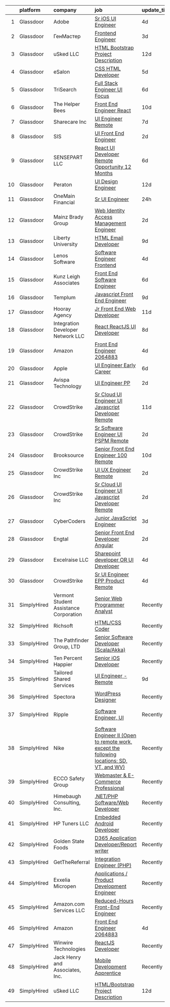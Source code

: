 

|    | platform    | company                                | job                                                                                                                                                                                                                                                                                                                                                                                                                                                                                                                                                                                                                                                                                                                                                                                                                                                                                                                                                                                                                                                                                                                                                                                                                                                                                                                                                                                                                                                                      | update_time   | location                     |
|---:|:------------|:---------------------------------------|:-------------------------------------------------------------------------------------------------------------------------------------------------------------------------------------------------------------------------------------------------------------------------------------------------------------------------------------------------------------------------------------------------------------------------------------------------------------------------------------------------------------------------------------------------------------------------------------------------------------------------------------------------------------------------------------------------------------------------------------------------------------------------------------------------------------------------------------------------------------------------------------------------------------------------------------------------------------------------------------------------------------------------------------------------------------------------------------------------------------------------------------------------------------------------------------------------------------------------------------------------------------------------------------------------------------------------------------------------------------------------------------------------------------------------------------------------------------------------|:--------------|:-----------------------------|
|  1 | Glassdoor   | Adobe                                  | [Sr  iOS UI Engineer](https://www.glassdoor.com/partner/jobListing.htm?pos=120&ao=1136043&s=58&guid=000001815bdb2e76bf509f353576145c&src=GD_JOB_AD&t=SR&vt=w&cs=1_7efe9842&cb=1655103500248&jobListingId=1007926872533&jrtk=3-0-1g5dtmbkor0bo801-1g5dtmbl4jor2800-07d2c50e997acb2a-)                                                                                                                                                                                                                                                                                                                                                                                                                                                                                                                                                                                                                                                                                                                                                                                                                                                                                                                                                                                                                                                                                                                                                                                     | 4d            | New York, NY                 |
|  2 | Glassdoor   | ГенМастер                              | [Frontend Engineer](https://www.glassdoor.com/partner/jobListing.htm?pos=129&ao=1136043&s=58&guid=000001815bdb2e76bf509f353576145c&src=GD_JOB_AD&t=SR&vt=w&cs=1_5312a4ee&cb=1655103500248&jobListingId=1007928009395&jrtk=3-0-1g5dtmbkor0bo801-1g5dtmbl4jor2800-378f4aba51417289-)                                                                                                                                                                                                                                                                                                                                                                                                                                                                                                                                                                                                                                                                                                                                                                                                                                                                                                                                                                                                                                                                                                                                                                                       | 3d            | Redwood City, CA             |
|  3 | Glassdoor   | uSked LLC                              | [HTML Bootstrap Project Description](https://www.glassdoor.com/partner/jobListing.htm?pos=122&ao=1136043&s=58&guid=000001815bdb2e76bf509f353576145c&src=GD_JOB_AD&t=SR&vt=w&ea=1&cs=1_fedcf429&cb=1655103500248&jobListingId=1007906537591&jrtk=3-0-1g5dtmbkor0bo801-1g5dtmbl4jor2800-1ea8953cf06930b9-)                                                                                                                                                                                                                                                                                                                                                                                                                                                                                                                                                                                                                                                                                                                                                                                                                                                                                                                                                                                                                                                                                                                                                                 | 12d           | Remote                       |
|  4 | Glassdoor   | eSalon                                 | [CSS   HTML Developer](https://www.glassdoor.com/partner/jobListing.htm?pos=105&ao=1110586&s=58&guid=000001815bdb2e76bf509f353576145c&src=GD_JOB_AD&t=SR&vt=w&ea=1&cs=1_b5174adf&cb=1655103500245&jobListingId=1007924725713&cpc=F41FEAB56D215062&jrtk=3-0-1g5dtmbkor0bo801-1g5dtmbl4jor2800-d78d28495f642f53--6NYlbfkN0BEZjN4yZdNxGTJSfeQLQOWG2stMqrQEYxPlXsGtCvXCbogS6p6IFYnszG3ouTNGqz6O7jpNIceYlz64cswnB0sIHM7SRDvZqn9H6CTiV_93sAbrfT2OsakmclQVsZTpbu-Yrthf8MLuwd4pYCyTtZPYjZXbP28sb7Nsrd8BES0pL2YqK_prWsJMIjUSuURZyV9NQTwOhUSk53GAi8eSDfgM2ObrgOyXgcsZk0DQKSDtaa12GSUwrsCG7QKgjQJSsnqaiZ-w4-eT3RpCtfXYrzrofuGrSZEl7vOuOqf7baXIdkHvOHctfzPnvGfslqORUZFSfqUdeHe1CAQY2bT0qJxgtX4-w4ks2Too9webXzyA_2XsmQkNfnC73hPCOPdbep225XhIGI-xx6r6y5aZTpx6tLDiOczzFPQgUNcC61p6yC28QQ9vE3NLkr4IHyfCrQaPZmr1GXlXw%3D%3D)                                                                                                                                                                                                                                                                                                                                                                                                                                                                                                                                                                                                                                                              | 5d            | Remote                       |
|  5 | Glassdoor   | TriSearch                              | [Full Stack Engineer UI Focus](https://www.glassdoor.com/partner/jobListing.htm?pos=113&ao=1110586&s=58&guid=000001815bdb2e76bf509f353576145c&src=GD_JOB_AD&t=SR&vt=w&ea=1&cs=1_d2891d41&cb=1655103500247&jobListingId=1007920946132&cpc=B101C867B3EF2D75&jrtk=3-0-1g5dtmbkor0bo801-1g5dtmbl4jor2800-08ab6f65b9edd5e1--6NYlbfkN0DJ41dufiW9-_d3VmOZHcpuez4e0Bu4X9T9KlT8_BkKDTCpIQbqk84Vut8YIlTyJcO8Cmwm7bSDlcUohn_HUGxm78kTuw6Mgcf4GibuEiEbg-v6XGgkcZU3dsQm0N1Tn5_MZ-Zgg35P18-ZIOoDr16b1NweHI1J4e-qzJckstFdHns32_8iyphje82oNka7-M5JMdpoH-YPJ-ERSP9rj5v0rGax1FiDDP6dwNNDRxO7zVrYqFeESbSWbh9MzRoRmhKzPjoVps_LRR-AAaZURK9CAdajFsngNBq86F_NP3WPlAvt6dSTcoKD6EjrBrYrmzT0D8H9rqCdLzeV4_fCO1EfcQNi5sZyqYumumk4q8wcRasnqrckQ3v-jqvqOBViy0GF7Y0tWIEkcdsr6OJ0TUbxWGfTUSlvn7zpkktpgfpjRAFydodCig6QW6yK92eCOThLIfC1o_sEsdW2vgpCcSx8OLtT1ggg4ikJMdn75VTEpB0vkOfkte8hzLKNx_yYeeXhHV0-nnfaBZVkbFm3wm1a)                                                                                                                                                                                                                                                                                                                                                                                                                                                                                                                                                                                  | 6d            | Denver, CO                   |
|  6 | Glassdoor   | The Helper Bees                        | [Front End Engineer   React](https://www.glassdoor.com/partner/jobListing.htm?pos=128&ao=1136043&s=58&guid=000001815bdb2e76bf509f353576145c&src=GD_JOB_AD&t=SR&vt=w&ea=1&cs=1_8455c0ca&cb=1655103500248&jobListingId=1007913540398&jrtk=3-0-1g5dtmbkor0bo801-1g5dtmbl4jor2800-3aedb189b12fffea-)                                                                                                                                                                                                                                                                                                                                                                                                                                                                                                                                                                                                                                                                                                                                                                                                                                                                                                                                                                                                                                                                                                                                                                         | 10d           | Remote                       |
|  7 | Glassdoor   | Sharecare Inc                          | [UI Engineer   Remote](https://www.glassdoor.com/partner/jobListing.htm?pos=103&ao=1110586&s=58&guid=000001815bdb2e76bf509f353576145c&src=GD_JOB_AD&t=SR&vt=w&ea=1&cs=1_4c50e56d&cb=1655103500244&jobListingId=1007918930576&cpc=C891152315FA1AD8&jrtk=3-0-1g5dtmbkor0bo801-1g5dtmbl4jor2800-c98b157ce42aa0a8--6NYlbfkN0CD1hBfWsBw5DM-YDGAaMep4uvZgqlruHo5sjceRFS_Kd4jXnpZREDJtd83C4OGlwS-CuIDJJLb-mhYX6y7QEEKeZAtWeGq0lJfAW6oqSwracDrRNQwh5eQpYZfIxm_SB3kvRAln0R9q1qb2WwH1GP3PDMNI3EHt7xAjMr1Secl8tuw6J6jvSC4W6OLLSX9-Ro-zh4hTYn2kHghlZCx_aAs2_3M7ZYi-DonEPSUWTOTSwiTT5j90fxq1hep0byI0AArKZ_ttmwsPHermb5o5kDH6J2eO1SdDjbxm_coG8bWQ8HATw2yzySEv1zjE1LvYbNuTpoTAdoTYmbK_f-uL-6R5iGaf_wpN27ND5VVYaj3hq__PjZOqhc_CAdPZ1mz8Arzjz52c9nAl3nb3TzIOHhDMB3nxZmjS3FVLQEfvvLRxWkqlGa8OVUgVBurzD01c_hzxzx9pGbNmvw2IjHC8Jz82KSSkQ5SXIH72MmesiXVXfk7M052bJM-dpsMtiF0FkRzIHz5P-jzHm4SUL4xmAP3_xiTK8SudYrnh6Py5NGW-lYXq53eTtSkVln8mo2oq8xrZXu_Jw-wmVNqtedOJWfEjYOS6478Nq5TA6iHRh2orBF3R3Tro1L7fEY149xbws43m2OJhitP1A%3D%3D)                                                                                                                                                                                                                                                                                                                                                                                                                                                              | 7d            | Atlanta, GA                  |
|  8 | Glassdoor   | SIS                                    | [UI Front End Engineer](https://www.glassdoor.com/partner/jobListing.htm?pos=123&ao=1136043&s=58&guid=000001815bdb2e76bf509f353576145c&src=GD_JOB_AD&t=SR&vt=w&cs=1_5f5ed21f&cb=1655103500248&jobListingId=1007932092126&jrtk=3-0-1g5dtmbkor0bo801-1g5dtmbl4jor2800-6a22ac5a03ab878d-)                                                                                                                                                                                                                                                                                                                                                                                                                                                                                                                                                                                                                                                                                                                                                                                                                                                                                                                                                                                                                                                                                                                                                                                   | 2d            | Austin, TX                   |
|  9 | Glassdoor   | SENSEPART LLC                          | [React UI Developer   Remote Opportunity   12  Months](https://www.glassdoor.com/partner/jobListing.htm?pos=124&ao=1136043&s=58&guid=000001815bdb2e76bf509f353576145c&src=GD_JOB_AD&t=SR&vt=w&ea=1&cs=1_80bf22fb&cb=1655103500248&jobListingId=1007920682186&jrtk=3-0-1g5dtmbkor0bo801-1g5dtmbl4jor2800-2f7eb0515ffb0281-)                                                                                                                                                                                                                                                                                                                                                                                                                                                                                                                                                                                                                                                                                                                                                                                                                                                                                                                                                                                                                                                                                                                                               | 6d            | Remote                       |
| 10 | Glassdoor   | Peraton                                | [UI Design Engineer](https://www.glassdoor.com/partner/jobListing.htm?pos=106&ao=1110586&s=58&guid=000001815bdb2e76bf509f353576145c&src=GD_JOB_AD&t=SR&vt=w&cs=1_f9a0098f&cb=1655103500244&jobListingId=1007908040616&cpc=1FDE87803EF93CD3&jrtk=3-0-1g5dtmbkor0bo801-1g5dtmbl4jor2800-58ef5cf6f669573b--6NYlbfkN0Cx7R8OmodZU4Ze4hnUhR0Myw3_voyDLMHXumN7ynSuTrXceT3foN28OOGtcbbQ_74VxahBkURUwvgY0T_lQpTHmbZdizHVjKpUxQ5PlxHa4G5W4py6IGwGXdeUIhYylfc0l_WqmsBf0ytiEd9rWpIkcqibTjicyOKG0by4Qwrgu4Jmg_wWVCD2nAThzrpMLi9IxcFvWbHcboLlwENQFjT70AYfDjwvuI1OxZDzkIcEEHPimGpk3Rd_8TkzUdhO3hOHNnD0UbnrsPyka-ZuELXoAP58PEXT7HcP3raRylSqCbYXcrDk-JQdyyH46xbMDxnmiBGR-SDqCPf9Pr7fAOs2OYRN77Iy0gYahI1gEbHKvq3KQPiNL7fqW_PsWxTSPvi8_gMjETJ-nqy3ENybndCov3A1OAELhi1qIbS5OCnvydg1cQiXNqnA2llJ9SDsfGODywgBBa-mVwwhI94ZZaO-vflxCnnrx43Wk6ntyHqcvUqNXBdG_9k--6IC59w6Mk3CqKsLa55PjrDk4Rc-kuz5fkJ45ZtJ2Qn3_WgQtNhAzkV5Z5npkD6DYO5iiAabdeOO-oNrFyzzEx1k4uGqJm-wH30OjC-mzrHGtZmNlH16ke2VbS8w0_AUWXC9vMzuSlzpYNSeDIeUir68v2eIyJY3Auz0OV_arWA8SCnO0cCKTZuOOzjW7LF2aCj7xLX0qWKwOLpgln6F97tafPMPCkkgMmIQI_Uw55mRBksDFxXKAfvVmGFtM6QxO7Oiwjk0KfT8a7vEiUNOMTCxsPrbzOyZx24LwzHv0YyYChQ0LGZ3fYpww4Ai0iPGph08Z5hFiPKXdkjJHLYGPOX6lVdi1lV7C3-9TqaBuwWDZjcekqGmlECLnonhJbgH0hEikIz2tZv6X_kst2mTLTKHFPwWwTXr2UBuAYRjCCqeUZM_0q14n8Y0oWrUcN-j9BDSRXZMh-Ra9uxsHzm-MCq0oRhi4j9FE08MJwZcRw9qvc-VidpIcklP2YbaubYg3sX6b3uWNnV-LyC6eeO4Xs9W3ij7vhCnj9DmL_XRKwfp54sZFG_OBBqMCqWt-W4gy4HbTiQ1Q_mfHMR79rxDA4m7C-O4kGS9) | 12d           | Chantilly, VA                |
| 11 | Glassdoor   | OneMain Financial                      | [Sr  UI Engineer](https://www.glassdoor.com/partner/jobListing.htm?pos=104&ao=1110586&s=58&guid=000001815bdb2e76bf509f353576145c&src=GD_JOB_AD&t=SR&vt=w&cs=1_04bbc3c7&cb=1655103500244&jobListingId=1007934652722&cpc=8A48E7D5890B96AC&jrtk=3-0-1g5dtmbkor0bo801-1g5dtmbl4jor2800-239a4ad87606259f--6NYlbfkN0Bjlu5n-gv5HO0Uw8oUWkLCzq7-4ueCq4bqHo-b0jTNgEo79qTxKEF1eiLEZ0uE3qfneuo-fLvPZB6hvIWGY4RLKF5Dyh6N8IFM1lxEFd90gYvz3KB2v9qCJx1Fm1Z7RELazsR6uiyk3t5AOOOgmOkC6JfACVF-fEigMkT4RHWxgnftbSb3Gu1ilaMQ6p-6LRww-2Xgft5rWa8JwgiFTYqrbsdz2RQSH5AixaDf_TbRcoJjWlDoJ65gzwjiVsfrIPMGtEEXOEfm7yN4rVygkMyvKICh48Q6-5uy_usn6T70th4WjZnpG61wmMlCfnaIRKayaUt68I7larMGlb78GKYEDKjVET80rT-xjXmRXhm-eNAN59xH1HBr_Fucg9lnChn-dcfWOnj_rAwAgq6ejSJaim0ZVWveWM_n_S8sywDiH6yT1jzCHnLmQTSyWlhgFiE%3D)                                                                                                                                                                                                                                                                                                                                                                                                                                                                                                                                                                                                                                                                                      | 24h           | Dallas, TX                   |
| 12 | Glassdoor   | Mainz Brady Group                      | [Web Identity   Access Management Engineer](https://www.glassdoor.com/partner/jobListing.htm?pos=112&ao=1110586&s=58&guid=000001815bdb2e76bf509f353576145c&src=GD_JOB_AD&t=SR&vt=w&ea=1&cs=1_78c8d004&cb=1655103500247&jobListingId=1007932178242&cpc=39A4E8CE329AB187&jrtk=3-0-1g5dtmbkor0bo801-1g5dtmbl4jor2800-bf8b8e32afca3c71--6NYlbfkN0AmBvT8mmb9xI3Fj7UxKkF4Cq8RZh4Va6i5lMeIN2RcgFU-9B8pjS8D2E5jDClYe2OaK1Zn7rdHWNJD-tA5NuIosTASd9d2ikejn1lg1TEQUZkcBeGBHq-UG8cIiq56tFq2Hq1BJkh1bJhm7n9IDiIbrzAGocrd2Msle-QKtYU8_2stzhHSIKYuM_dAYClKFXDqpMSIRK_McGypBh7Hx3IhOQ9BOeaQWdhApLTuW2tUsRHRVcREjOXu1YLHX0-px6h4pKleIlbFYH2JChJuTbIO-Q46kQ7RmXPRLrH8cbRmxublw1UfcFQS7xlGuBA6eJqFjfzeJbEZu65ZSoQdCqnl5gKMxlggqKf7lI96aATc5rvL5-wV2clFiTzUuUxXIGvSOKh6S2yHKY2Xkc1GM-YPWG_TCSad_8GcvhbnQ2eCCxWy_2xlFxSXxGV_x_TxndDnxirIxNKPRRWmcpEzhynVxYfAdIXIZR6SVl4XtIytH5hL_JxvKCPaeO7QDGJ-d67NxSWo7LBxLQ%3D%3D)                                                                                                                                                                                                                                                                                                                                                                                                                                                                                                                                                                         | 2d            | Remote                       |
| 13 | Glassdoor   | Liberty University                     | [HTML Email Developer](https://www.glassdoor.com/partner/jobListing.htm?pos=109&ao=1110586&s=58&guid=000001815bdb2e76bf509f353576145c&src=GD_JOB_AD&t=SR&vt=w&ea=1&cs=1_1d475351&cb=1655103500246&jobListingId=1007915758186&cpc=8795CF9063CD573D&jrtk=3-0-1g5dtmbkor0bo801-1g5dtmbl4jor2800-8008f5f408073523--6NYlbfkN0DJj_xBnMkxta0JkMhp2zrLnOUztiQYfsFoMajxVnxJH1F0cTi7s2M4ahEdLdWFO-BqmRaLUpbwRIZ7IJNE5Jhy2Q0vZVUdHycJeJyACt3qfLEXBtyRyPrgrnr3HxdQLYX3EwJ4XPiDxoSfjsS-rituzWuBLTDBkYgFntRSehJ6_bQZ9iUcKZ1AGEA1ZSy-_-Skv0UtS9jHowhe7e5qMmbiplY18HjAo72CgRTkenNnmc6HKbr1jGYs4aK4XPtIN6IRJMqHAItVzvRD7D9uNWdd0xOkCMkOyCWCNksdNwsSMKKXLjct2rEW_rRiiLMmhmeB9i1ADeaZsqOj8nxznKIUYSw-KVOP9NU1l8Tojzorno5lyo3uGvpIft3xx7dotuycjqubyaDNLa2spyC9SivHu-lQ_kmCjMAtqs-kxzCcTvKMsmR-rUmr4NaQkd84kt4xLT68kcrowUV614Y_g7Zc5urRGINyILRAPLYX7Pdquhc1LoZ2ljVo)                                                                                                                                                                                                                                                                                                                                                                                                                                                                                                                                                                                                                          | 9d            | Remote                       |
| 14 | Glassdoor   | Lenos Software                         | [Software Engineer  Frontend](https://www.glassdoor.com/partner/jobListing.htm?pos=127&ao=1136043&s=58&guid=000001815bdb2e76bf509f353576145c&src=GD_JOB_AD&t=SR&vt=w&cs=1_a7eaabad&cb=1655103500248&jobListingId=1007927794957&jrtk=3-0-1g5dtmbkor0bo801-1g5dtmbl4jor2800-fbc108f3d933988a-)                                                                                                                                                                                                                                                                                                                                                                                                                                                                                                                                                                                                                                                                                                                                                                                                                                                                                                                                                                                                                                                                                                                                                                             | 4d            | Remote                       |
| 15 | Glassdoor   | Kunz  Leigh   Associates               | [Front End Software Engineer](https://www.glassdoor.com/partner/jobListing.htm?pos=111&ao=1110586&s=58&guid=000001815bdb2e76bf509f353576145c&src=GD_JOB_AD&t=SR&vt=w&ea=1&cs=1_f5dd30a5&cb=1655103500247&jobListingId=1007921014497&cpc=8795CF9063CD573D&jrtk=3-0-1g5dtmbkor0bo801-1g5dtmbl4jor2800-c19d9ebccc4ef3a9--6NYlbfkN0CG0MOFnlYlPQ1Ern0f6lCNr2JCUFSORbPgdH34SplLN7hoBEtp_0PRK-IYXHBkYDzl-DaRLyzOG_Dcx-2NP1fCwXA70OatxoIGr37daSx1IyH8KM-IJ1Tc9qE9-UOtxAFamSA--GwEzXE-boS78acIxUwQg0t0owvCTC8yoxnb244s1CP_3GWOO6AlmG2u3Il9WrxSq85UJBXkYAdONeqgurXWIq95V6nhD9kZ3Db2XUW-pYYiq2jjq1UIEwUnoQXca_wTg1W01jQzvD8ETsOb0duHBzQXfYnqxLY0SvlJ6nHU1n80aYwwMXtAtneib2-VieRvIOJkY1DZ71tSZoyUS6YdWbII9g69rqiIXDzDTFwfK0AS4DQtGKRFuT3rzRaMF66kAaf_iIQqXUfjjYFc_bshTg8TwVh4ykmfokGa2WRhkJmvhmDPXRfH6wgBK-1Edk_lY_qnmgSSRsVrRlZQl3PbR79T3RmL9fswN3tUtClgYMoixZ8FUMTJ53Rbd6A%3D)                                                                                                                                                                                                                                                                                                                                                                                                                                                                                                                                                                                                     | 6d            | Remote                       |
| 16 | Glassdoor   | Templum                                | [Javascript   Front End Engineer](https://www.glassdoor.com/partner/jobListing.htm?pos=130&ao=1136043&s=58&guid=000001815bdb2e76bf509f353576145c&src=GD_JOB_AD&t=SR&vt=w&ea=1&cs=1_185cc4c0&cb=1655103500248&jobListingId=1007917212945&jrtk=3-0-1g5dtmbkor0bo801-1g5dtmbl4jor2800-61424e489ab51356-)                                                                                                                                                                                                                                                                                                                                                                                                                                                                                                                                                                                                                                                                                                                                                                                                                                                                                                                                                                                                                                                                                                                                                                    | 9d            | Remote                       |
| 17 | Glassdoor   | Hooray Agency                          | [Jr  Front End Web Developer](https://www.glassdoor.com/partner/jobListing.htm?pos=107&ao=1110586&s=58&guid=000001815bdb2e76bf509f353576145c&src=GD_JOB_AD&t=SR&vt=w&ea=1&cs=1_f9a61e4c&cb=1655103500246&jobListingId=1007911792995&cpc=AC285F3A3ECA6BB0&jrtk=3-0-1g5dtmbkor0bo801-1g5dtmbl4jor2800-dc3e25376bc7e885--6NYlbfkN0DllTjwKiJcKs3TozVl5V9kbpjIa6X_lavyuhFeb_6AFsxvTehdq9KJxIXMMACzQ0f3VQ_EN0saZS5Z4hNkJ8CEo948BSFfU09exxYV8PDYzh9qcIB7Dsr6_v2uFGrIl0kgThFGDK4UAKua1t1obNMDLPAA3BcfPHR00XSlpgZmjWTDYx4_ggnwF5ajem3iCJHkCeZQfMLrWbwZoDFIaSxJSaBD1fMkedzWarE28ovx4pwVL4snfFWGZN8d6DAQOq7FzJ87PJVAbCgJdAZ9d_CsYkxyiq9gpHCeIXaOa6x1gxn9ZiW0aUY5ISDONGdvBGz7lLwZW6y-S8ozaKceSO8Cnmi_GSHn7ipIomyYexWm9G_mz4DKud7qs7cnZfFa1yLttKylv05y2kGTk2P2YbeAfQbfmAZvzk0Gm039mbQpQ9wDTMTZLmpsCoBSidkXa-CGvZmxkwOzSjIZcqP7HL67DJm61LvrbJTYJDzMTCEv3nPEr1r1yZ39-sfr8rNR-Fo%3D)                                                                                                                                                                                                                                                                                                                                                                                                                                                                                                                                                                                                     | 11d           | Remote                       |
| 18 | Glassdoor   | Integration Developer Network LLC      | [React ReactJS UI Developer](https://www.glassdoor.com/partner/jobListing.htm?pos=125&ao=1136043&s=58&guid=000001815bdb2e76bf509f353576145c&src=GD_JOB_AD&t=SR&vt=w&ea=1&cs=1_2a51568b&cb=1655103500248&jobListingId=1007917755333&jrtk=3-0-1g5dtmbkor0bo801-1g5dtmbl4jor2800-edb548e4c2a8a4e7-)                                                                                                                                                                                                                                                                                                                                                                                                                                                                                                                                                                                                                                                                                                                                                                                                                                                                                                                                                                                                                                                                                                                                                                         | 8d            | Remote                       |
| 19 | Glassdoor   | Amazon                                 | [Front End Engineer 2064883](https://www.glassdoor.com/partner/jobListing.htm?pos=121&ao=1136043&s=58&guid=000001815bdb2e76bf509f353576145c&src=GD_JOB_AD&t=SR&vt=w&ea=1&cs=1_ac087dc0&cb=1655103500248&jobListingId=1007926537052&jrtk=3-0-1g5dtmbkor0bo801-1g5dtmbl4jor2800-a724fc7d17b6c97e-)                                                                                                                                                                                                                                                                                                                                                                                                                                                                                                                                                                                                                                                                                                                                                                                                                                                                                                                                                                                                                                                                                                                                                                         | 4d            | Remote                       |
| 20 | Glassdoor   | Apple                                  | [UI Engineer  Early Career ](https://www.glassdoor.com/partner/jobListing.htm?pos=102&ao=1110586&s=58&guid=000001815bdb2e76bf509f353576145c&src=GD_JOB_AD&t=SR&vt=w&cs=1_f551f941&cb=1655103500243&jobListingId=1007920183732&cpc=8795CF9063CD573D&jrtk=3-0-1g5dtmbkor0bo801-1g5dtmbl4jor2800-f05fad4a5c8a0a6b--6NYlbfkN0BvKrLyj5gPmtZO9T8euul8TCxuuKNOtzRJOomxnwSEodTz2Bc-sPZlADHp0xxmf8VEua5gx5degP5IAWOqCS2GOZGXDVL7LW2CpD1-C6eJ77pVFZbsmCAiDkWa_KsABkg_oeyg1QkserPgsrGgtWZOl8a0GPi-tfPYBEl-35SCtE2aLR_bWjXahtm8oI6S7p9wEzyZXi6y-JVbrY4BTrRYggn6ug6lzIje3NHtEDAsltMAx8aUbpuqzhUUy4-IANoF1eUle4jPP2KNoNcl2lRd77ApVLu_3sKIrUk8a97coanLMJc6FCz2jLt6bUMuJRjg4KMHiD17mUzLwssb7uUm-JDfCVnjGCRc0V8LBx0721n5c0piGnviiFmZgSsKX3IZnoUx-mh9xeT9-DK5fTk0r2U6cTQgHfeFDHXzh2rofmN2TdDC6XIzRzfF0f7yTwZY_sXF1b_OGf59HKCRk8uo1DjtR9Je9os-ySzCwLJMa8WRVDkddUrx_9yB74iBT86sZBdh-JFP-3xVzPk-0ZJLt5AY8n1LCMuURwRzBNC_eae3fN2QutkSNBUJfe0cO6aBwcPMTEduivCXmnmVs79MnKGD4jRaOzUDAZ13mvkqb1aXLcewhpUUBgbbRqHk_vFK7fg-7qwrSqU5_9TDvIA1eJQnB6Yj7xbhtZPMW3oBTJiXK8PRtm3NW6TDX4CWbe_5eyi6KXibbzD5SkXg_gFqPrfHIFFJlSyKJWtZkYq9Pheu55OZjhqG5jhOJYbScAnNBVMKLMbTYv_tfnwJZ3NwXbFnqKDtTSz2M2-6qMypIojjYaVkI88hNwl-57EPNzti-xvGeCjNxnoTKORF-KQlUkDTMyohe4GdRB0Zp81yDi1l-CRRahhahWEEqFNU6XMuux6yYFnB64A-CDaLDXcbAFr80wp_lr-CT0Mi4gkqQjCU9ap1C2aPB5BZzuGibHWMo823i9o3tw%3D%3D)                                                                                                                             | 6d            | Austin, TX                   |
| 21 | Glassdoor   | Avispa Technology                      | [UI Engineer  PP](https://www.glassdoor.com/partner/jobListing.htm?pos=101&ao=1110586&s=58&guid=000001815bdb2e76bf509f353576145c&src=GD_JOB_AD&t=SR&vt=w&ea=1&cs=1_40d7860d&cb=1655103500244&jobListingId=1007932631574&cpc=8B69257BFB62E45C&jrtk=3-0-1g5dtmbkor0bo801-1g5dtmbl4jor2800-5ad7c47ded807920--6NYlbfkN0Dj2d0qKPEJP0fpBViK7V-TZwXvjpwqshPgAnSSx4qW-KrhPkyDM9HZpLSjbx7r2sg-xlWNeDVdDCvSjKRcXx8-kxYUsUcT36g2zbQnPQQqXIxXoCGuuHE0P0L5UkWfyItA2fJ3wYTeMeAKE4UYMUC6JWAyia59DBcYVmxZd-Q6klcAD0Toz9M3gJ5Lmfzv_RYVhNVgz9adT8W3opyK8WcdGtvxG7GdnjZlHps8y5EbQsDjdT5F7VbUr3qyy18CUKyp5dAT_ggBqWJS4ac2_kyTMXcl9RyQpcU8m36BTOe2A9KVtj0Gb-nUDhJzd46AE8I4qQ52T5SY3RdMspfssHZsVLEThg3KKQROmAkitnsPgO1Hz099V9XOoRv7FAlBWI8OH9E03rAKpmCYtVHRODNI3ExQ0ncLEc7EtC1G3HMYmzC5BTrONUeYTwYib81k-XJYiIkI70atpN503BAINWO2BfGCWVwzyHE%3D)                                                                                                                                                                                                                                                                                                                                                                                                                                                                                                                                                                                                                                                 | 2d            | Sunnyvale, CA                |
| 22 | Glassdoor   | CrowdStrike                            | [Sr  Cloud  UI  Engineer   UI Javascript Developer  Remote ](https://www.glassdoor.com/partner/jobListing.htm?pos=119&ao=1136043&s=58&guid=000001815bdb2e76bf509f353576145c&src=GD_JOB_AD&t=SR&vt=w&cs=1_8eb227ce&cb=1655103500248&jobListingId=1007910806263&jrtk=3-0-1g5dtmbkor0bo801-1g5dtmbl4jor2800-5c8e25ff511f37f2-)                                                                                                                                                                                                                                                                                                                                                                                                                                                                                                                                                                                                                                                                                                                                                                                                                                                                                                                                                                                                                                                                                                                                              | 11d           | Remote                       |
| 23 | Glassdoor   | CrowdStrike                            | [Sr  Software Engineer UI   PSPM  Remote ](https://www.glassdoor.com/partner/jobListing.htm?pos=118&ao=1136043&s=58&guid=000001815bdb2e76bf509f353576145c&src=GD_JOB_AD&t=SR&vt=w&cs=1_931793f3&cb=1655103500248&jobListingId=1007931259817&jrtk=3-0-1g5dtmbkor0bo801-1g5dtmbl4jor2800-9556604809c6e134-)                                                                                                                                                                                                                                                                                                                                                                                                                                                                                                                                                                                                                                                                                                                                                                                                                                                                                                                                                                                                                                                                                                                                                                | 2d            | Remote                       |
| 24 | Glassdoor   | Brooksource                            | [Senior Front End Engineer   100  Remote](https://www.glassdoor.com/partner/jobListing.htm?pos=114&ao=1110586&s=58&guid=000001815bdb2e76bf509f353576145c&src=GD_JOB_AD&t=SR&vt=w&ea=1&cs=1_cec4170a&cb=1655103500248&jobListingId=1007914319768&cpc=1160948BCBA38B5B&jrtk=3-0-1g5dtmbkor0bo801-1g5dtmbl4jor2800-50b916ab330e7d87--6NYlbfkN0BhNN3PPgKPbTMZB0Y0J5JTZS3FnMM-ugqbblX4_m-srDJielPNCs_lvQXXEB0CV7N_8dtgsTLFHg7wSeyKtdDj0dJ0nf4e3ORb9hWFzDK4-hE0CQOLwVgBqBghsvEt73xk0bAEsCswHU0E4Y5ZSsdszkLCchol20ve18SWpkRYG0T7iKg_gDdfE0OncHW7-otit3KSIx94yCmOXsjsldX068C7GftdERjmNFPtVgTZWwStpKgm3DrfOpga3wl266Rz3e5NGVrRHCmy1RLBoEr0VC6BPAUG1kPsi2xEW5iDyHxT24uORaVwG3cz6t-F-giK46qP3WjzS4Ns5saP7zuh2DxY6BHMuNIEYj8_QtqaHUGlVT_TlAuRm2VkmFPfBPPcH9CN8gBBryIqQidUzauvlaBbQxXxbpHP0vf_E2yPWkr2J_lfC4l-ySgN2LRPRXzt84ifZnocBxOz3-GPpDozazoQ3BcwHdNWDn-uk-VgOl1GX9EPNGD3Y2kf-bUDnOz9zVB0xx35XfgvLeJ_IB5TKZQEt1cG5Ew%3D)                                                                                                                                                                                                                                                                                                                                                                                                                                                                                                                                                         | 10d           | Remote                       |
| 25 | Glassdoor   | CrowdStrike  Inc                       | [UI UX Engineer  Remote ](https://www.glassdoor.com/partner/jobListing.htm?pos=108&ao=1110586&s=58&guid=000001815bdb2e76bf509f353576145c&src=GD_JOB_AD&t=SR&vt=w&cs=1_61f09c41&cb=1655103500245&jobListingId=1007932061585&cpc=AC285F3A3ECA6BB0&jrtk=3-0-1g5dtmbkor0bo801-1g5dtmbl4jor2800-646ec77118f4a79a--6NYlbfkN0Cu2CVlb3GO4Nf7aS8SXsFwjpUbSKkwsJRaJhRnAEdqU_yv6e0u-cLacwZ2HNe9plae7UShi4WyamzqofFmXUTovqPfFg45sTJp7TkQeYsSoWMLFIPWtz4PSuIJiLrh82kdzGcbo5jVOjcm6ISjbzlQPPriZ1RWVwebUfsMDniejxJKj_Te03YAmpVRvEx-Na8MqJK5AeTcqMc2u6h0xXF9lbws1zxsoo3-fnCUM2ZChOGUWnZ49zF_ft3ay-LF6yOKHmu6SjfMgTu-QovUGW24mxUTyzE4_gouTg7OTK8QoSoQiScn49jQNGP2nsqVPPM9zQlWp8S3XyHVJCfp9Lbh56iZCEw5td55ROotKjiAMo_AStxCoHQ6kznIf7oe6XL9rfQ_ParSXwlFRCky7R22jTdSxgGjHvJ94vQtyRVryYndCCc5shUsgHPEUf_PAbJm3CgbNS-x1j97N8s1YZjH3H0ck1wH2vwJ8izSk2W_CNx0uDMaBOVwrPVNDfTEBEOLnKxLGkINSJrxBzdJPMj50EMvwt4Jxd248jvHXMj9J9b0V1ZCi3FaG1MXkkdJD85lHhDAlY6DUX5hc5NqCIgc1gqhS-aiUurF8wQOZPTV_OSwfiX8nBE5oKws8RE1ZhCIcngl6_yhFmabC_7aGehBrqjNXr1fop6N8bIYLAolGexmwU13DRvNJM1dovkdEsqggE2nF5Q4f-rlDc5LXH2dCszazsJsTpeZboopcBfN3be7cUM1cftgRas0aDGkkhWzZAkPcJP3d9OGV8CCFMXU)                                                                                                                                                                                                                                                                                                                            | 2d            | New York, NY                 |
| 26 | Glassdoor   | CrowdStrike  Inc                       | [Sr  Cloud  UI  Engineer   UI Javascript Developer  Remote ](https://www.glassdoor.com/partner/jobListing.htm?pos=110&ao=1110586&s=58&guid=000001815bdb2e76bf509f353576145c&src=GD_JOB_AD&t=SR&vt=w&cs=1_52b3d85e&cb=1655103500246&jobListingId=1007932061734&cpc=F41FEAB56D215062&jrtk=3-0-1g5dtmbkor0bo801-1g5dtmbl4jor2800-d9f59cf446b0da39--6NYlbfkN0Cu2CVlb3GO4Nf7aS8SXsFwjpUbSKkwsJRaJhRnAEdqU_yv6e0u-cLacwZ2HNe9plae7UShi4Wyapi-GCg1s9XOUyfaQ9NwbZYXj2KwLZLtfgZVpMKO0aS3Sp7CbtEGjAMD0Zqa4RGPvSg3tS0apUNVe4Kx_mB0L0vInLow4RpNCtPVjGnGKrwMkH1IqN0FYdwHPH_718-Sx3Bnc9Hna4bvuPL0uJueOEyd4_7y1KL0-yrR7L8J5m0f5VbB2vFtrGTInWreZPZgb36Rx9pDAoOOECIQKVfkcQ9fNMfV21-xjQT_v-6H0lbyqb7lSBmr8ZCNBgia6pH5-YK0KCAp-RJNLRLFNNUooMFvkrAj7-A2ydd1SQM7zREz2e6IxBtBVNCciO6vvLsvHmNLFK5ux2t8gCZ-8DZDZwInpN63EQLzm8SJ9l6bwMEvi-WqhpFTTLDYR8R2D763hRzxwir9q8KCmUsWn-D6MohlGGJs0c8DFCC-1Cbm-aZFefz8TkcNUhGUof3Jy6315lHlAK7rW0_BnboCOWjIJLioX2axXhUBEsyDawqEAcGtAdDXMvB3RJg79t7ApEubHxlktSzwL65LMcyTzXGEim816pNXWhDV4nujY8pGJjNMZ-c3VZuhQdea8QSMUbiWbo0TORLieG9aPttvtc3tUdjKy_EoMI_RPCdsc84rZ1uzA6Lk_YjqrAtMfG4Tj-rGF9pmOv87Hsvkyd_KbT-M4OOZrmPsx7Se3Ghv9YK4qOwgM3v0yIJjMs3KHvTV1jzCv3bjUMf7KNdH)                                                                                                                                                                                                                                                                                         | 2d            | New York, NY                 |
| 27 | Glassdoor   | CyberCoders                            | [Junior JavaScript Engineer](https://www.glassdoor.com/partner/jobListing.htm?pos=115&ao=1110586&s=58&guid=000001815bdb2e76bf509f353576145c&src=GD_JOB_AD&t=SR&vt=w&ea=1&cs=1_632d94d6&cb=1655103500248&jobListingId=1007930099704&cpc=FA84DF7EA1EC2398&jrtk=3-0-1g5dtmbkor0bo801-1g5dtmbl4jor2800-393df132d4e2ec9d--6NYlbfkN0CpFJQzrgRR8WqXWK1qKKEqALWJw739KlKqr2H-MSI4eoBlI4EFrmor2FYZMP3muM1OKcFliLyIeg_jY5FHM1sHhMI77pMX1Vrk6RJRSH3PLidCkWdMqJiuEQYdRlduLm4AWmT4LOCtFehdCvS-aHHoI7KnIvpBHIdK4Sz1sO8k00G7D2sU-C80O2XcduC_0zgEbY9_MOOnh7OGX3gZcfw8JV-7EbPRO6CbbV0VHvLga0ytSuj-X3SAE6_wb1aJyt82hWSGdwayJPgUAmj4911ZTKujCyeDJ5H8NZhRegT75ISnLiWuAargxf8go6heq7nAebeI6KCi5vyWzvOprju5u4iWTTMfA-EcoSgrjJLwiidSZ3eskA08F263f6Op8dEtRiGlKgtquGIGsxw3NpDw0y28sSIOgw2TJxbLQaJo3tM9HzBWAwpIa_GnsYkFCywHDBsFxpJMi5V7D8iH5N7y8T_FsrnWG510xL-kIoJfozC0sxnfX3-JtH4PTvB82S5nmpOXKySE2iyaHKaAFu5JjXzu9KSlf4SDxkVlyjJ56vCXch_Drj7oguJ2-45htnk0j68UFb3bkNtmg5hyzCmxwNCaame2OGAigBcaJpW7ODHceocCYpptC6v42DeCkV8JNV7D7ksVQbyr-2zljvN8a2hqZpKZZxtNG3SSGYEnjViD9H3l_niL9KmYl9gMBUsVHiEUsTPoEAReQBrE4J2Ojug55X0ULterOpdfGWxSdIcg_rTYtkPtmZ1tw75STwbJkfOCS09jG-05v9QyiYJ0oxwgWCEECqvBp9Xyp3Bg9LgKPtsXUK4iKguUUUirdnfZ_q0--JZ5dEraFvMBw_f5Agk8ZFsgVpeoeaDg7DTVHMtgsVLpN31odPGqBOsteDMC3kF7l81oW3zhwNCfHE6V9NHrirmSxeeEJbKFoa1LczqUjyJTNCdkXFwrKqL1UtFLo6PYEtpJkHoX7rOd60QaOtGhhItrbU4%3D)                                                                                                      | 3d            | Fremont, CA                  |
| 28 | Glassdoor   | Engtal                                 | [Senior Front End Developer  Angular ](https://www.glassdoor.com/partner/jobListing.htm?pos=116&ao=1110586&s=58&guid=000001815bdb2e76bf509f353576145c&src=GD_JOB_AD&t=SR&vt=w&ea=1&cs=1_f45da483&cb=1655103500248&jobListingId=1007931575149&cpc=8795CF9063CD573D&jrtk=3-0-1g5dtmbkor0bo801-1g5dtmbl4jor2800-baa0e3a3e66f2284--6NYlbfkN0B7Z8t6fEMDh_BTkcJVPNJicKvZQEBTy5HSwyHa20ewqmyfWNXjNsfvmtdqiCQm-EzOX3jIEDHryQNNFjn0HnOsw6JmhxSbj0UNE70SOxdTYbp3oOq54POmSplPYEEk8SQ72J9M9CKT1ir_cD06Waip4-P5V0w40U0d7Av--GFvt81p6Fb5DOhTHjOfXV2Yz7IXV7LhyDCB_ubLJw9SQZ26KMIT4lTUXLfTk9TyDhJTWF0MA64OJKPOUg43hEKewIyi0nZTWZVcl6FP6CmGtCqStOJbe4Slq-iRsFopMNBHq7BDwkUkB8_e7rh5wmiyxGqiwm8mVbZe9YrQEwvSW9zeYTxh8TI50X4RW5AgCIMLIl9xqSvoxslgM-Wj1-9aVLu4HV_u37wETkrPLzGyOuGhKQGnPoumMgI-7MtXiZNrwvTP6bVhgbuoYjoxrO87rsdEOK9csiYlliCPhELF3JFKvMLGl57syDLlCiLKzqy-7kdnq5xdAqnHmqN0PKLkZjrjuo_fBoQHAQ%3D%3D)                                                                                                                                                                                                                                                                                                                                                                                                                                                                                                                                                                              | 2d            | Remote                       |
| 29 | Glassdoor   | Excelraise  LLC                        | [Sharepoint developer OR UI Developer](https://www.glassdoor.com/partner/jobListing.htm?pos=126&ao=1136043&s=58&guid=000001815bdb2e76bf509f353576145c&src=GD_JOB_AD&t=SR&vt=w&cs=1_c255ad9d&cb=1655103500248&jobListingId=1007926605792&jrtk=3-0-1g5dtmbkor0bo801-1g5dtmbl4jor2800-2fd77c78670284fa-)                                                                                                                                                                                                                                                                                                                                                                                                                                                                                                                                                                                                                                                                                                                                                                                                                                                                                                                                                                                                                                                                                                                                                                    | 4d            | Raleigh, NC                  |
| 30 | Glassdoor   | CrowdStrike                            | [Sr  UI Engineer  EPP Product  Remote ](https://www.glassdoor.com/partner/jobListing.htm?pos=117&ao=1136043&s=58&guid=000001815bdb2e76bf509f353576145c&src=GD_JOB_AD&t=SR&vt=w&cs=1_7f425491&cb=1655103500248&jobListingId=1007925767478&jrtk=3-0-1g5dtmbkor0bo801-1g5dtmbl4jor2800-8257d833dccdc39d-)                                                                                                                                                                                                                                                                                                                                                                                                                                                                                                                                                                                                                                                                                                                                                                                                                                                                                                                                                                                                                                                                                                                                                                   | 4d            | Remote                       |
| 31 | SimplyHired | Vermont Student Assistance Corporation | [Senior Web Programmer Analyst](https://www.simplyhired.com/job/H09J7-AtN548ytTln5TaZRS8aPRiVhRyHgfaT5-Yq68w5IfiIo3cVw?q=ui+engineer)                                                                                                                                                                                                                                                                                                                                                                                                                                                                                                                                                                                                                                                                                                                                                                                                                                                                                                                                                                                                                                                                                                                                                                                                                                                                                                                                    | Recently      | Burlington, VT               |
| 32 | SimplyHired | Richsoft                               | [HTML/CSS Coder](https://www.simplyhired.com/job/KHE7GFVDOn70i1aFlW3JGpGU92Hsdfgfjh0o5PF5qB59BvaRWaoBWw?q=ui+engineer)                                                                                                                                                                                                                                                                                                                                                                                                                                                                                                                                                                                                                                                                                                                                                                                                                                                                                                                                                                                                                                                                                                                                                                                                                                                                                                                                                   | Recently      | Muskegon, MI                 |
| 33 | SimplyHired | The Pathfinder Group, LTD              | [Senior Software Developer (Scala/Akka)](https://www.simplyhired.com/job/O0wUcRF08EHGZaw3Bnf_YFnXDco0QL-U-FiARi5coTVmBysMN2DDqg?q=ui+engineer)                                                                                                                                                                                                                                                                                                                                                                                                                                                                                                                                                                                                                                                                                                                                                                                                                                                                                                                                                                                                                                                                                                                                                                                                                                                                                                                           | Recently      | Remote                       |
| 34 | SimplyHired | Ten Percent Happier                    | [Senior iOS Developer](https://www.simplyhired.com/job/F175Q6sEOolJ6UOpeNZV3-XYekqXbrwWObs5o1ialYcMGg4RWqoxEg?q=ui+engineer)                                                                                                                                                                                                                                                                                                                                                                                                                                                                                                                                                                                                                                                                                                                                                                                                                                                                                                                                                                                                                                                                                                                                                                                                                                                                                                                                             | Recently      | Boston, MA                   |
| 35 | SimplyHired | Tailored Shared Services               | [UI Engineer - Remote](https://www.simplyhired.com/job/kb8EyuARx01QsZZ88b2cm3jZ3LoNCxBEgQQeozGUlxAGx6cmo3AiSQ?q=ui+engineer)                                                                                                                                                                                                                                                                                                                                                                                                                                                                                                                                                                                                                                                                                                                                                                                                                                                                                                                                                                                                                                                                                                                                                                                                                                                                                                                                             | 9d            | Remote +1 location           |
| 36 | SimplyHired | Spectora                               | [WordPress Designer](https://www.simplyhired.com/job/0rsCnI8MdAtU_wZtrOQW2dzaB1mXWIPMQa6Onk2NolFDOXIcN32wSA?q=ui+engineer)                                                                                                                                                                                                                                                                                                                                                                                                                                                                                                                                                                                                                                                                                                                                                                                                                                                                                                                                                                                                                                                                                                                                                                                                                                                                                                                                               | Recently      | Remote                       |
| 37 | SimplyHired | Ripple                                 | [Software Engineer, UI](https://www.simplyhired.com/job/T19AIhLqkWphSnWOKHnv6pTUnE-AzeYNK8PlmhepQsyhK_8iJRd31w?q=ui+engineer)                                                                                                                                                                                                                                                                                                                                                                                                                                                                                                                                                                                                                                                                                                                                                                                                                                                                                                                                                                                                                                                                                                                                                                                                                                                                                                                                            | Recently      | San Francisco, CA            |
| 38 | SimplyHired | Nike                                   | [Software Engineer II (Open to remote work, except the following locations: SD, VT, and WV)](https://www.simplyhired.com/job/_ltKoo38LFcEcBhgXGJbh0a3GhuKo1HvDahasT5eotxC7VWSnAoBcQ?q=ui+engineer)                                                                                                                                                                                                                                                                                                                                                                                                                                                                                                                                                                                                                                                                                                                                                                                                                                                                                                                                                                                                                                                                                                                                                                                                                                                                       | Recently      | San Francisco, CA            |
| 39 | SimplyHired | ECCO Safety Group                      | [Webmaster & E-Commerce Professional](https://www.simplyhired.com/job/Eis_eQzujD-0VqGd4cWH7_Zog5RuoP6kJescPkierQ7_taP_BL8ylw?q=ui+engineer)                                                                                                                                                                                                                                                                                                                                                                                                                                                                                                                                                                                                                                                                                                                                                                                                                                                                                                                                                                                                                                                                                                                                                                                                                                                                                                                              | Recently      | Boise, ID                    |
| 40 | SimplyHired | Himebaugh Consulting, Inc.             | [.NET/PHP Software/Web Developer](https://www.simplyhired.com/job/WPieCccT2Cjq1_jE7Efa86pSb8j5_1sylIH8njiz5lo2R7pJ85OurQ?q=ui+engineer)                                                                                                                                                                                                                                                                                                                                                                                                                                                                                                                                                                                                                                                                                                                                                                                                                                                                                                                                                                                                                                                                                                                                                                                                                                                                                                                                  | Recently      | Canton, OH                   |
| 41 | SimplyHired | HP Tuners LLC                          | [Embedded Android Developer](https://www.simplyhired.com/job/wzyHU-ZqAtjAGba0qIvY982IQIXVnJ-W1RhjVuhT1CiYPXcG6IXnjw?q=ui+engineer)                                                                                                                                                                                                                                                                                                                                                                                                                                                                                                                                                                                                                                                                                                                                                                                                                                                                                                                                                                                                                                                                                                                                                                                                                                                                                                                                       | Recently      | Buffalo Grove, IL            |
| 42 | SimplyHired | Golden State Foods                     | [D365 Application Developer/Report writer](https://www.simplyhired.com/job/mTgn9Ifokwq-uRHpf2d4AjGk2C3OnR8YUbH8IH9Gi4u20_spN5vVSQ?q=ui+engineer)                                                                                                                                                                                                                                                                                                                                                                                                                                                                                                                                                                                                                                                                                                                                                                                                                                                                                                                                                                                                                                                                                                                                                                                                                                                                                                                         | Recently      | Irvine, CA                   |
| 43 | SimplyHired | GetTheReferral                         | [Integration Engineer (PHP)](https://www.simplyhired.com/job/tKjRvchJkw4VJWylpd9ymwHWuu8WVBwM5gFxafoHYCzYN_dsF6GXSg?q=ui+engineer)                                                                                                                                                                                                                                                                                                                                                                                                                                                                                                                                                                                                                                                                                                                                                                                                                                                                                                                                                                                                                                                                                                                                                                                                                                                                                                                                       | Recently      | San Diego, CA                |
| 44 | SimplyHired | Exxelia Micropen                       | [Applications / Product Development Engineer](https://www.simplyhired.com/job/pR_ny2qf4yqlObQdKCz5VMxbIniLKQa1cv1k5_eCypnYhGkycuQiKw?q=ui+engineer)                                                                                                                                                                                                                                                                                                                                                                                                                                                                                                                                                                                                                                                                                                                                                                                                                                                                                                                                                                                                                                                                                                                                                                                                                                                                                                                      | Recently      | Honeoye Falls, NY            |
| 45 | SimplyHired | Amazon.com Services LLC                | [Reduced-Hours Front-End Engineer](https://www.simplyhired.com/job/5Mggny_R1AR41Rofbn4I2Hq4akzAy87VMiekDnW7VQmm4Xo5czYTsw?q=ui+engineer)                                                                                                                                                                                                                                                                                                                                                                                                                                                                                                                                                                                                                                                                                                                                                                                                                                                                                                                                                                                                                                                                                                                                                                                                                                                                                                                                 | Recently      | Remote                       |
| 46 | SimplyHired | Amazon                                 | [Front End Engineer 2064883](https://www.simplyhired.com/job/Zd70v-gmBmaUgFB4tbUQ8VzLeTJn6XJri30HWY-Rs6XUklKm3MwQ_g?q=ui+engineer)                                                                                                                                                                                                                                                                                                                                                                                                                                                                                                                                                                                                                                                                                                                                                                                                                                                                                                                                                                                                                                                                                                                                                                                                                                                                                                                                       | 4d            | Remote +24 locations         |
| 47 | SimplyHired | Winwire Technologies                   | [ReactJS Developer](https://www.simplyhired.com/job/HEVdpMsUVHfQqVjFicy2aHFMFBP-qoGPtWstVsIWxJrfhXW3fS8wsg?q=ui+engineer)                                                                                                                                                                                                                                                                                                                                                                                                                                                                                                                                                                                                                                                                                                                                                                                                                                                                                                                                                                                                                                                                                                                                                                                                                                                                                                                                                | Recently      | Remote                       |
| 48 | SimplyHired | Jack Henry and Associates, Inc.        | [Mobile Development Apprentice](https://www.simplyhired.com/job/ZAJjnjo_lKDnm6uQgZ1ivYc_laAkfJiFVs4v7s1hqVWlm_4JdCbetQ?q=ui+engineer)                                                                                                                                                                                                                                                                                                                                                                                                                                                                                                                                                                                                                                                                                                                                                                                                                                                                                                                                                                                                                                                                                                                                                                                                                                                                                                                                    | Recently      | Cedar Falls, IA +2 locations |
| 49 | SimplyHired | uSked LLC                              | [HTML/Bootstrap Project Description](https://www.simplyhired.com/job/doPP_38ZuLgC51pcYckqNWB1EGCCFRDbBlx1ERrnvnnpH8c37xwffQ?q=ui+engineer)                                                                                                                                                                                                                                                                                                                                                                                                                                                                                                                                                                                                                                                                                                                                                                                                                                                                                                                                                                                                                                                                                                                                                                                                                                                                                                                               | 12d           | Remote                       |